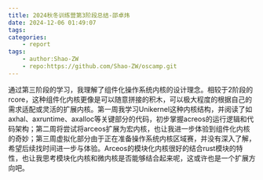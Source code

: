 ```yaml
---
title: 2024秋冬训练营第3阶段总结-邵卓炜
date: 2024-12-06 01:49:07
tags:
categories:
    - report
tags:
    - author:Shao-ZW 
    - repo:https://github.com/Shao-ZW/oscamp.git 
---
```

通过第三阶段的学习，我理解了组件化操作系统内核的设计理念。相较于2阶段的rcore，这种组件化内核更像是可以随意拼接的积木，可以极大程度的根据自己的需求适配或灵活的扩展内核。第一周我学习Unikernel这种内核结构，并阅读了如axhal、axruntime、axalloc等关键部分的代码，初步掌握acreos的运行逻辑和代码架构；第二周将尝试将arceos扩展为宏内核，也让我进一步体验到组件化内核的奇妙；第三周虚拟化部分由于正在准备操作系统内核区域赛，并没有深入了解，希望后续找时间进一步与体验。Arceos的模块化内核很好的结合rust模块的特性，也让我思考模块化内核和微内核是否能够结合起来呢，这或许也是一个扩展方向吧。

